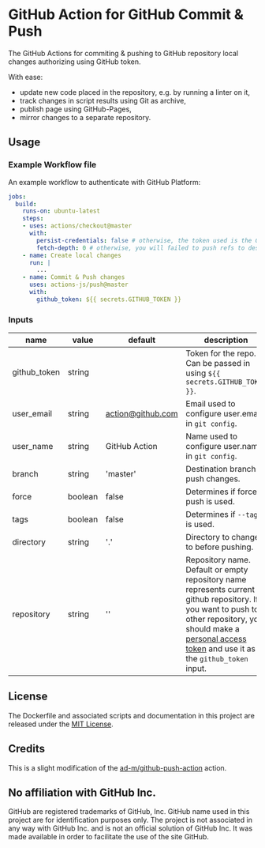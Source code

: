 # GitHub Action for GitHub Commit & Push

The GitHub Actions for commiting & pushing to GitHub repository local changes authorizing using GitHub token.

With ease:
- update new code placed in the repository, e.g. by running a linter on it,
- track changes in script results using Git as archive,
- publish page using GitHub-Pages,
- mirror changes to a separate repository.

## Usage

### Example Workflow file

An example workflow to authenticate with GitHub Platform:

```yaml
jobs:
  build:
    runs-on: ubuntu-latest
    steps:
    - uses: actions/checkout@master
      with:
        persist-credentials: false # otherwise, the token used is the GITHUB_TOKEN, instead of your personal token
        fetch-depth: 0 # otherwise, you will failed to push refs to dest repo
    - name: Create local changes
      run: |
        ...
    - name: Commit & Push changes
      uses: actions-js/push@master
      with:
        github_token: ${{ secrets.GITHUB_TOKEN }}
```

### Inputs

| name         | value   | default           | description |
| ------------ | ------  | ----------------- | ----------- |
| github_token | string  |                   | Token for the repo. Can be passed in using `${{ secrets.GITHUB_TOKEN }}`. |
| user_email   | string  | action@github.com | Email used to configure user.email in `git config`. |
| user_name    | string  | GitHub Action     | Name used to configure user.name in `git config`. |
| branch       | string  | 'master'          | Destination branch to push changes. |
| force        | boolean | false             | Determines if force push is used. |
| tags         | boolean | false             | Determines if `--tags` is used. |
| directory    | string  | '.'               | Directory to change to before pushing. |
| repository   | string  | ''                | Repository name. Default or empty repository name represents current github repository. If you want to push to other repository, you should make a [personal access token](https://github.com/settings/tokens) and use it as the `github_token` input.  |

## License

The Dockerfile and associated scripts and documentation in this project are released under the [MIT License](LICENSE).

## Credits

This is a slight modification of the [ad-m/github-push-action](https://github.com/ad-m/github-push-action) action.

## No affiliation with GitHub Inc.

GitHub are registered trademarks of GitHub, Inc. GitHub name used in this project are for identification purposes only. The project is not associated in any way with GitHub Inc. and is not an official solution of GitHub Inc. It was made available in order to facilitate the use of the site GitHub.